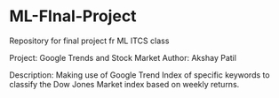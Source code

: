# ML-FInal-Project
Repository for final project fr ML ITCS class 

Project: Google Trends and Stock Market
Author: Akshay Patil

Description:
Making use of Google Trend Index of specific keywords to classify the Dow Jones Market index based on weekly returns. 
